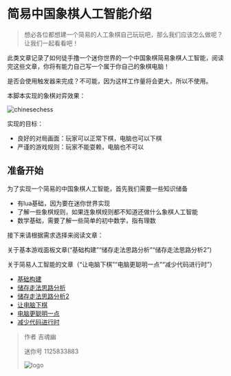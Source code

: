 # 简易中国象棋人工智能介绍

> 想必各位都想建一个简易的人工象棋自己玩玩吧，那么我们应该怎么做呢？让我们一起看看吧！

此类文章记录了如何徒手撸一个迷你世界的一个中国象棋简易象棋人工智能，阅读完这些文章，你将有能力自己写一个属于你自己的象棋电脑！

是否会使用触发器来完成？不可能，因为这样工作量将会更大，所以不使用。

本脚本实现的象棋对弈效果：

![chinesechess](https://s1.ax1x.com/2022/06/18/XLM9mt.png)

实现的目标：

- 良好的对局画面：玩家可以正常下棋，电脑也可以下棋
- 严谨的游戏规则：玩家不能耍赖，电脑也不可以

## 准备开始

为了实现一个简易的中国象棋人工智能，首先我们需要一些知识储备

- 有lua基础，因为要在迷你世界实现
- 了解一些象棋规则，如果连象棋规则都不知道还做什么象棋人工智能
- 数学基础，需要了解一些简单的初中数学，指有理数

接下来请根据需求选择来阅读文章：

关于基本游戏面板文章(“基础构建”“储存走法思路分析”“储存走法思路分析2”)

关于简易人工智能的文章（“让电脑下棋”“电脑更聪明一点”“减少代码进行时”）

- [基础构建](/docs/development/case/ChineseChess/1_基础构建.md)
- [储存走法思路分析](/docs/development/case/ChineseChess/2_储存走法思路分析.md)
- [储存走法思路分析2](/docs/development/case/ChineseChess/3_储存走法思路分析_2.md)
- [让电脑下棋](/docs/development/case/ChineseChess/4_让电脑下棋.md)
- [电脑更聪明一点](/docs/development/case/ChineseChess/5_电脑更聪明一点.md)
- [减少代码进行时](/docs/development/case/ChineseChess/6_减少代码进行时.md)

> 作者 吉魂幽
>
> 迷你号 1125833883
>
> ![logo](https://s1.ax1x.com/2022/06/18/XLMPTf.png)
